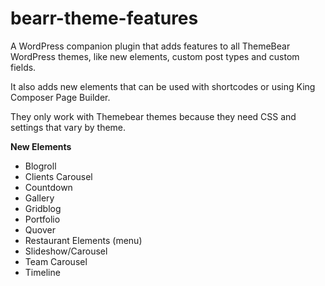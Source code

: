 # bearr-theme-features

A WordPress companion plugin that adds features to all ThemeBear WordPress themes, like new elements, custom post types and custom fields.

It also adds new elements that can be used with shortcodes or using King Composer Page Builder. 

They only work with Themebear themes because they need CSS and settings that vary by theme.

**New Elements**
- Blogroll
- Clients Carousel
- Countdown
- Gallery
- Gridblog
- Portfolio
- Quover 
- Restaurant Elements (menu)
- Slideshow/Carousel
- Team Carousel
- Timeline
